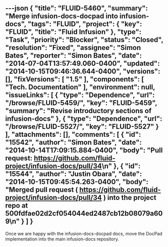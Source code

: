 ---json
{
  "title": "FLUID-5460",
  "summary": "Merge infusion-docs-docpad into infusion-docs",
  "tags": "FLUID",
  "project": {
    "key": "FLUID",
    "title": "Fluid Infusion"
  },
  "type": "Task",
  "priority": "Blocker",
  "status": "Closed",
  "resolution": "Fixed",
  "assignee": "Simon Bates",
  "reporter": "Simon Bates",
  "date": "2014-07-04T13:57:49.060-0400",
  "updated": "2014-10-15T09:46:36.644-0400",
  "versions": [],
  "fixVersions": [
    "1.5"
  ],
  "components": [
    "Tech. Documentation"
  ],
  "environment": null,
  "issueLinks": [
    {
      "type": "Dependence",
      "url": "/browse/FLUID-5459/",
      "key": "FLUID-5459",
      "summary": "Revise introductory sections of infusion-docs"
    },
    {
      "type": "Dependence",
      "url": "/browse/FLUID-5527/",
      "key": "FLUID-5527"
    }
  ],
  "attachments": [],
  "comments": [
    {
      "id": "15542",
      "author": "Simon Bates",
      "date": "2014-10-14T17:09:15.884-0400",
      "body": "Pull request: <https://github.com/fluid-project/infusion-docs/pull/34>\n"
    },
    {
      "id": "15544",
      "author": "Justin Obara",
      "date": "2014-10-15T09:45:54.263-0400",
      "body": "Merged pull request ( <https://github.com/fluid-project/infusion-docs/pull/34> ) into the project repo at 500fdfae02d2cf054044ed2487cb12b08079a609\n"
    }
  ]
}
---
Once we are happy with the infusion-docs-docpad docs, move the DocPad implementation into the main infusion-docs repository.

        